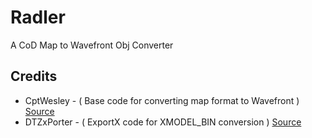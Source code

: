 # Radler
A CoD Map to Wavefront Obj Converter

## Credits

* CptWesley - ( Base code for converting map format to Wavefront ) [Source](https://github.com/CptWesley/RadiantMapToWavefrontObj)
* DTZxPorter - ( ExportX code for XMODEL_BIN conversion ) [Source](https://github.com/dtzxporter/ExportX)
